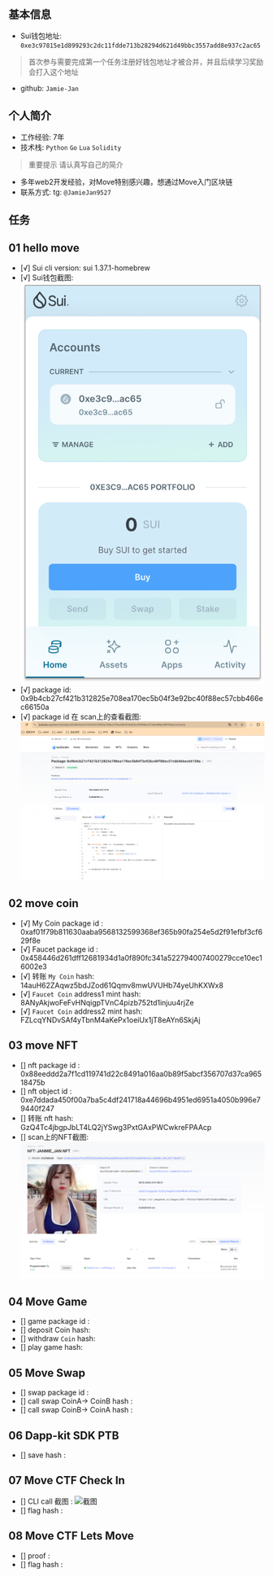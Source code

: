 ## 基本信息
- Sui钱包地址: `0xe3c97815e1d899293c2dc11fdde713b28294d621d49bbc3557add8e937c2ac65`
> 首次参与需要完成第一个任务注册好钱包地址才被合并，并且后续学习奖励会打入这个地址
- github: `Jamie-Jan`

## 个人简介
- 工作经验: 7年
- 技术栈: `Python` `Go` `Lua` `Solidity`
> 重要提示 请认真写自己的简介
- 多年web2开发经验，对Move特别感兴趣，想通过Move入门区块链
- 联系方式: tg: `@JamieJan9527` 

## 任务

##   01 hello move  
- [√] Sui cli version: sui 1.37.1-homebrew
- [√] Sui钱包截图: ![Sui钱包截图](./images/sui_wallet.png)
- [√] package id: 0x9b4cb27cf421b312825e708ea170ec5b04f3e92bc40f88ec57cbb466ec66150a
- [√] package id 在 scan上的查看截图:![Scan截图](./images/sui_scan.png)

##   02 move coin
- [√] My Coin package id : 0xaf01f79b811630aaba9568132599368ef365b90fa254e5d2f91efbf3cf629f8e
- [√] Faucet package id : 0x458446d261dff12681934d1a0f890fc341a522794007400279cce10ec16002e3
- [√] 转账 `My Coin` hash: 14auH62ZAqwz5bdJZod61Qqmv8mwUVUHb74yeUhKXWx8
- [√] `Faucet Coin` address1 mint hash: 8ANyAkjwoFeFvHNqigpTVnC4pizb752td1injuu4rjZe
- [√] `Faucet Coin` address2 mint hash: FZLcqYNDvSAf4yTbnM4aKePx1oeiUx1jT8eAYn6SkjAj

##   03 move NFT
- [] nft package id : 0x88eeddd2a7f1cd119741d22c8491a016aa0b89f5abcf356707d37ca96518475b
- [] nft object id : 0xe7ddada450f00a7ba5c4df241718a44696b4951ed6951a4050b996e79440f247
- [] 转账 nft  hash: GzQ4Tc4jbgpJbLT4LQ2jYSwg3PxtGAxPWCwkreFPAAcp
- [] scan上的NFT截图:![Scan截图](./images/sui_nfts.png)

##   04 Move Game
- [] game package id :
- [] deposit Coin hash:
- [] withdraw `Coin` hash:
- [] play game hash:

##   05 Move Swap
- [] swap package id :
- [] call swap CoinA-> CoinB  hash :
- [] call swap CoinB-> CoinA  hash :

##   06 Dapp-kit SDK PTB
- [] save hash :

##   07 Move CTF Check In
- [] CLI call 截图 : ![截图](./images/你的图片地址)
- [] flag hash :

##   08 Move CTF Lets Move
- [] proof : 
- [] flag hash :
